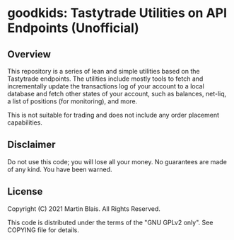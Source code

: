 # goodkids: Tastytrade Utilities on API Endpoints (Unofficial)

## Overview

This repository is a series of lean and simple utilities based on the Tastytrade
endpoints. The utilities include mostly tools to fetch and incrementally update
the transactions log of your account to a local database and fetch other states
of your account, such as balances, net-liq, a list of positions (for
monitoring), and more.

This is not suitable for trading and does not include any order placement
capabilities.


## Disclaimer

Do not use this code; you will lose all your money. No guarantees are made of
any kind. You have been warned.


## License

Copyright (C) 2021  Martin Blais.  All Rights Reserved.

This code is distributed under the terms of the "GNU GPLv2 only".
See COPYING file for details.
